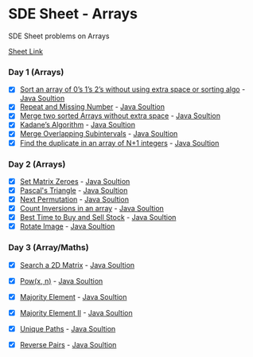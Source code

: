 # SDE Sheet - Arrays

SDE Sheet problems on Arrays

[Sheet Link](https://takeuforward.org/interviews/strivers-sde-sheet-top-coding-interview-problems/)

### Day 1 (Arrays)

- [x] [Sort an array of 0’s 1’s 2’s without using extra space or sorting algo](https://leetcode.com/problems/sort-colors/) - [Java Soultion](./Sort012.java)
- [x] [Repeat and Missing Number](https://www.geeksforgeeks.org/find-a-repeating-and-a-missing-number/) - [Java Soultion](./FindMissAndRepeatNum.java)
- [x] [Merge two sorted Arrays without extra space](https://www.geeksforgeeks.org/efficiently-merging-two-sorted-arrays-with-o1-extra-space/) - [Java Soultion](./MergeSortedArrays.java)
- [x] [Kadane’s Algorithm](https://leetcode.com/problems/maximum-subarray/) - [Java Soultion](./MaximumSubarraySum.java)
- [x] [Merge Overlapping Subintervals](https://leetcode.com/problems/merge-intervals/) - [Java Soultion](./MergeIntervals.java)
- [x] [Find the duplicate in an array of N+1 integers](https://leetcode.com/problems/find-the-duplicate-number/solution/) - [Java Soultion](./DuplicateNumber.java)

### Day 2 (Arrays)

- [x] [Set Matrix Zeroes](https://leetcode.com/problems/set-matrix-zeroes/) - [Java Soultion](./SetMatrixZeros.java)
- [x] [Pascal's Triangle](https://leetcode.com/problems/pascals-triangle/) - [Java Soultion](./PascalsTriangle.java)
- [x] [Next Permutation](https://leetcode.com/problems/next-permutation/) - [Java Soultion](./NextPermutation.java)
- [x] [Count Inversions in an array](https://www.geeksforgeeks.org/counting-inversions/) - [Java Soultion](./CountInversions.java)
- [x] [Best Time to Buy and Sell Stock](https://leetcode.com/problems/best-time-to-buy-and-sell-stock/) - [Java Soultion](./BuyAndSellStock_I.java)
- [x] [Rotate Image](https://leetcode.com/problems/rotate-image/) - [Java Soultion](./RotateMatrix.java)

### Day 3 (Array/Maths)

- [x] [Search a 2D Matrix](https://leetcode.com/problems/search-a-2d-matrix/) - [Java Soultion](./Search2Dmatrix.java)
- [x] [Pow(x, n)](https://leetcode.com/problems/powx-n/) - [Java Soultion](./PowerOfN.java)
- [x] [Majority Element](https://leetcode.com/problems/majority-element/) - [Java Soultion](./MajorityElement_I.java)
- [x] [Majority Element II](https://leetcode.com/problems/majority-element-ii/) - [Java Soultion](./MajorityElement_II.java)
- [x] [Unique Paths](https://leetcode.com/problems/unique-paths/) - [Java Soultion](./GridUniquePaths.java)
- [x] [Reverse Pairs](https://leetcode.com/problems/reverse-pairs/) - [Java Soultion](./ReversePairs.java)

